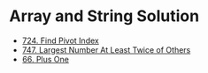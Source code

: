 # Array and String Solution

- [724. Find Pivot Index](./724_Find_Pivot_Index)
- [747. Largest Number At Least Twice of Others](./747_Largest_Number_At_Least_Twice_of_Others)
- [66. Plus One](./66_Plus_One)